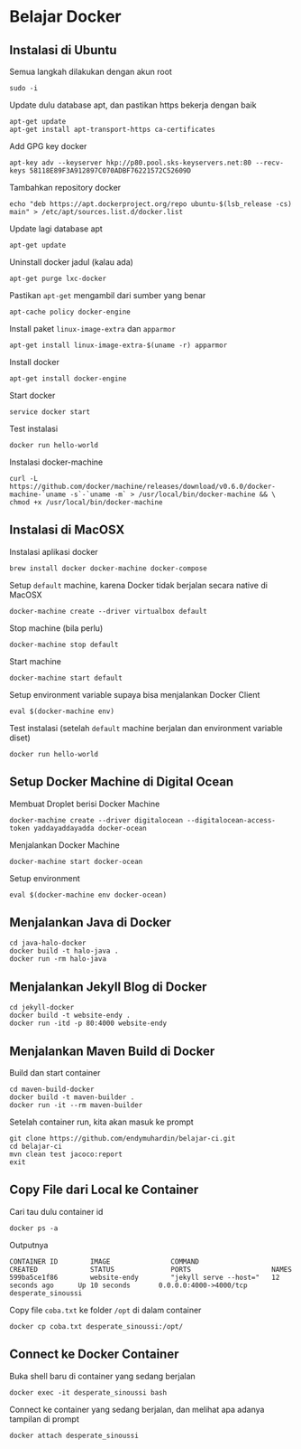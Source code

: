 # Belajar Docker #

## Instalasi di Ubuntu ##

Semua langkah dilakukan dengan akun root

```
sudo -i
```

Update dulu database apt, dan pastikan https bekerja dengan baik

```
apt-get update
apt-get install apt-transport-https ca-certificates
```

Add GPG key docker

```
apt-key adv --keyserver hkp://p80.pool.sks-keyservers.net:80 --recv-keys 58118E89F3A912897C070ADBF76221572C52609D
```

Tambahkan repository docker

```
echo "deb https://apt.dockerproject.org/repo ubuntu-$(lsb_release -cs) main" > /etc/apt/sources.list.d/docker.list
```

Update lagi database apt

```
apt-get update
```

Uninstall docker jadul (kalau ada)

```
apt-get purge lxc-docker
```

Pastikan `apt-get` mengambil dari sumber yang benar

```
apt-cache policy docker-engine
```

Install paket `linux-image-extra` dan `apparmor`

```
apt-get install linux-image-extra-$(uname -r) apparmor
```

Install docker

```
apt-get install docker-engine
```

Start docker

```
service docker start
```

Test instalasi

```
docker run hello-world
```

Instalasi docker-machine

```
curl -L https://github.com/docker/machine/releases/download/v0.6.0/docker-machine-`uname -s`-`uname -m` > /usr/local/bin/docker-machine && \
chmod +x /usr/local/bin/docker-machine
```


## Instalasi di MacOSX ##

Instalasi aplikasi docker

```
brew install docker docker-machine docker-compose
```

Setup `default` machine, karena Docker tidak berjalan secara native di MacOSX

```
docker-machine create --driver virtualbox default
```

Stop machine (bila perlu)

```
docker-machine stop default
```

Start machine

```
docker-machine start default
```

Setup environment variable supaya bisa menjalankan Docker Client

```
eval $(docker-machine env)
```

Test instalasi (setelah `default` machine berjalan dan environment variable diset)

```
docker run hello-world
```

## Setup Docker Machine di Digital Ocean ##

Membuat Droplet berisi Docker Machine

```
docker-machine create --driver digitalocean --digitalocean-access-token yaddayaddayadda docker-ocean
```

Menjalankan Docker Machine

```
docker-machine start docker-ocean
```

Setup environment

```
eval $(docker-machine env docker-ocean)
```

## Menjalankan Java di Docker ##

```
cd java-halo-docker
docker build -t halo-java .
docker run -rm halo-java
```

## Menjalankan Jekyll Blog di Docker ##

```
cd jekyll-docker
docker build -t website-endy .
docker run -itd -p 80:4000 website-endy
```

## Menjalankan Maven Build di Docker ##

Build dan start container

```
cd maven-build-docker
docker build -t maven-builder .
docker run -it --rm maven-builder
```

Setelah container run, kita akan masuk ke prompt

```
git clone https://github.com/endymuhardin/belajar-ci.git
cd belajar-ci
mvn clean test jacoco:report
exit
```


## Copy File dari Local ke Container ##

Cari tau dulu container id

```
docker ps -a
```

Outputnya

```
CONTAINER ID        IMAGE               COMMAND                  CREATED             STATUS              PORTS                    NAMES
599ba5ce1f86        website-endy        "jekyll serve --host="   12 seconds ago      Up 10 seconds       0.0.0.0:4000->4000/tcp   desperate_sinoussi
```

Copy file `coba.txt` ke folder `/opt` di dalam container

```
docker cp coba.txt desperate_sinoussi:/opt/
```

## Connect ke Docker Container ##

Buka shell baru di container yang sedang berjalan
```
docker exec -it desperate_sinoussi bash
```

Connect ke container yang sedang berjalan, dan melihat apa adanya tampilan di prompt

```
docker attach desperate_sinoussi
```
